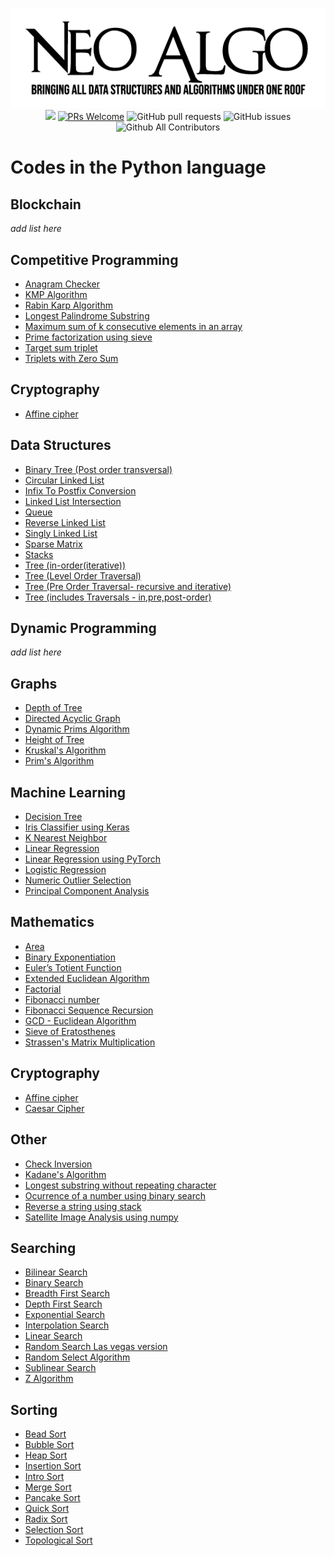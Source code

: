 
<p align="center">
    <img src="../img/neo_algo.png"><br>
    <img src="https://img.shields.io/github/license/tesseractcoding/neoalgo?style=flat">
    <a href="http://makeapullrequest.com" target="_blank"><img src="https://img.shields.io/badge/PRs-welcome-brightgreen.svg?style=flat" alt="PRs Welcome"></a>
    <img alt="GitHub pull requests" src="https://img.shields.io/github/issues-pr/tesseractcoding/neoalgo">
    <img alt="GitHub issues" src="https://img.shields.io/github/issues/tesseractcoding/neoalgo">
    <img alt="Github All Contributors" src="https://img.shields.io/github/all-contributors/tesseractcoding/neoalgo">
</p>

# Codes in the Python language

## Blockchain
_add list here_


## Competitive Programming
* [Anagram Checker](cp/anagram_checker.py)
* [KMP Algorithm](cp/KMP_Algorithm.py)
* [Rabin Karp Algorithm](cp/Rabin_Karp.py)
* [Longest Palindrome Substring](cp/Longest_Palindrome_Substring.py)
* [Maximum sum of k consecutive elements in an array](cp/max_sum_k_consecutive_elements.py)
* [Prime factorization using sieve](cp/Prime_factorisation_using_sieve.py)
* [Target sum triplet](cp/Target_Sum_Triplet.py)
* [Triplets with Zero Sum](cp/find_Triplets_with_zero_sum.py)


## Cryptography
* [Affine cipher](cryptography/AffineCipher.py)


## Data Structures
* [Binary Tree (Post order transversal)](ds/Binary_tree_post_order.py)
* [Circular Linked List](ds/Circular_LinkedList.py)
* [Infix To Postfix Conversion](ds/Infix_To_Postfix_Conversion.py)
* [Linked List Intersection](ds/linkedListIntersection.py)
* [Queue](ds/Queue.py)
* [Reverse Linked List](ds/Reverse_linked_list.py)
* [Singly Linked List](ds/SinglyLinkedList.py)
* [Sparse Matrix ](ds/Sparse_matrix_Operation.py)
* [Stacks](ds/Stacks.py)
* [Tree (in-order(iterative))](ds/Tree_Iterative_InOrder_Traversal.py)
* [Tree (Level Order Traversal)](ds/Tree_Level_Order_Traversal.py)
* [Tree (Pre Order Traversal- recursive and iterative)](ds/Tree_preOrder_traversal.py)
* [Tree (includes Traversals - in,pre,post-order)](ds/Tree_Traversals_In_Pre_Post_Order.py)


## Dynamic Programming
_add list here_


## Graphs
* [Depth of Tree](graphs/Depth_Of_Tree.py)
* [Directed Acyclic Graph](graphs/Directed_Acyclic_Graph.py)
* [Dynamic Prims Algorithm](graphs/Prims_Algo_dynamic.py)
* [Height of Tree](graphs/height_of_given_tree.py)
* [Kruskal's Algorithm](graphs/Kruskal_Algorithm.py) 
* [Prim's Algorithm](graphs/Prim_Algorithm.py)


## Machine Learning
* [Decision Tree](ml/DecisionTree_From_Scratch.ipynb)
* [Iris Classifier using Keras](ml/Iris_Classifier_using_Keras.ipynb)
* [K Nearest Neighbor](ml/K_nearest_neighbors.ipynb)
* [Linear Regression](ml/Linear_Regression.ipynb)
* [Linear Regression using PyTorch](ml/Linear_Regression_using_PyTorch.ipynb)
* [Logistic Regression](ml/Logistic_Regression.ipynb)
* [Numeric Outlier Selection](ml/Numerical_outlier_method.ipynb)
* [Principal Component Analysis](ml/principal_component_analysis.ipynb)


## Mathematics
* [Area](math/Area.py)
* [Binary Exponentiation](math/Binary_Exponentiation.py)
* [Euler’s Totient Function](math/euler_totient_function.py)
* [Extended Euclidean Algorithm](math/Extended_Euclidean_Algorithm.py)
* [Factorial](math/factorial.py)
* [Fibonacci number](math/Fibonacci.py)
* [Fibonacci Sequence Recursion](math/fibonacci_recursion.py)
* [GCD - Euclidean Algorithm](math/GCD_Euclidean_Algorithm.py)
* [Sieve of Eratosthenes](math/prime_number_using_sieve_of_Eratosthenes.py)
* [Strassen's Matrix Multiplication](math/Strassen's_Matrix_Mul.py)


## Cryptography
* [Affine cipher](cryptography/AffineCipher.py)
* [Caesar Cipher](cryptography/Caesar_Cipher.py)

## Other
* [Check Inversion](other/Check_Inversion.py)
* [Kadane's Algorithm](other/Kadanes_Algorithm.py)
* [Longest substring without repeating character](other/longest_Substring.py)
* [Ocurrence of a number using binary search](other/find_freq_using_bs.py)
* [Reverse a string using stack](other/Reverse_string_using_stack.py)
* [Satellite Image Analysis using numpy](other/Satellite_Image_Analysis_using_numpy.ipynb)


## Searching
* [Bilinear Search](search/bilinear.py)
* [Binary Search](search/binarysearch.py)
* [Breadth First Search](search/bfs.py)
* [Depth First Search](search/dfs.py)
* [Exponential Search](search/exponential_search.py)
* [Interpolation Search](search/Interpolation_Search.py)
* [Linear Search](search/Linear_Search.py)
* [Random Search Las vegas version](search/random_search_las_vegas.py)
* [Random Select Algorithm](search/random_select.py)
* [Sublinear Search](search/Sublinear_search.ipynb)
* [Z Algorithm](search/Z_Algorithm_HakinCode.py)


## Sorting
* [Bead Sort](sort/Bead_Sort.py)
* [Bubble Sort](sort/Bubble_Sort.py)
* [Heap Sort](sort/Heap_sort.py)
* [Insertion Sort](sort/insertion.py)
* [Intro Sort](sort/IntroSort.py)
* [Merge Sort](sort/Merge_Sort.py)
* [Pancake Sort](sort/pancakesorting.py)
* [Quick Sort](sort/QuickSort.py)
* [Radix Sort](sort/Radix_Sort.py)
* [Selection Sort](sort/Selection_Sort.py)
* [Topological Sort](sort/topological_sort.py)
